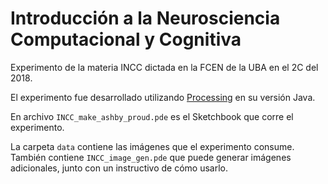 # Introducción a la Neurosciencia Computacional y Cognitiva

Experimento de la materia INCC dictada en la FCEN de la UBA en el 2C del 2018.

El experimento fue desarrollado utilizando [Processing](https://processing.org/) en su versión Java.

En archivo `INCC_make_ashby_proud.pde` es el Sketchbook que corre el experimento.

La carpeta `data` contiene las imágenes que el experimento consume. También contiene `INCC_image_gen.pde` que puede generar imágenes adicionales, junto con un instructivo de cómo usarlo.
